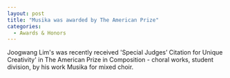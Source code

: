 ```yaml
---
layout: post
title: "Musika was awarded by The American Prize"
categories:
  - Awards & Honors
---
```

Joogwang Lim's was recently received 'Special Judges’ Citation for Unique Creativity' in The American Prize in Composition - choral works, student division, by his work Musika for mixed choir.
